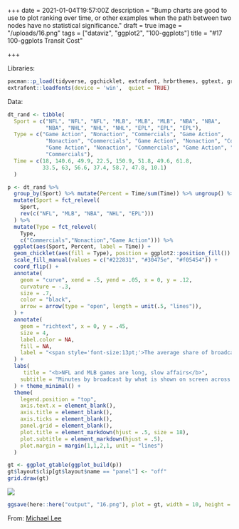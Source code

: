 +++
date = 2021-01-04T19:57:00Z
description = "Bump charts are good to use to plot ranking over time, or other examples when the path between two nodes have no statistical significance."
draft = true
image = "/uploads/16.png"
tags = ["dataviz", "ggplot2", "100-ggplots"]
title = "#17 100-ggplots Transit Cost"

+++

Libraries:

```r
pacman::p_load(tidyverse, ggchicklet, extrafont, hrbrthemes, ggtext, grid)
extrafont::loadfonts(device = 'win',  quiet = TRUE)
```


Data: 

```r
dt_rand <- tibble(
  Sport = c("NFL", "NFL", "NFL", "MLB", "MLB", "MLB", "NBA", "NBA",
            "NBA", "NHL", "NHL", "NHL", "EPL", "EPL", "EPL"),
  Type = c("Game Action", "Nonaction", "Commercials", "Game Action", 
            "Nonaction", "Commercials", "Game Action", "Nonaction", "Commercials", 
            "Game Action", "Nonaction", "Commercials", "Game Action", "Nonaction", 
            "Commercials"),
  Time = c(18, 140.6, 49.9, 22.5, 150.9, 51.8, 49.6, 61.8,
           33.5, 63, 56.6, 37.4, 58.7, 47.8, 10.1)
  )
```




```r
p <- dt_rand %>% 
  group_by(Sport) %>% mutate(Percent = Time/sum(Time)) %>% ungroup() %>% 
  mutate(Sport = fct_relevel(
    Sport,
    rev(c("NFL", "MLB", "NBA", "NHL", "EPL")))
  ) %>% 
  mutate(Type = fct_relevel(
    Type,
    c("Commercials","Nonaction","Game Action"))) %>% 
  ggplot(aes(Sport, Percent, label = Time)) +
  geom_chicklet(aes(fill = Type), position = ggplot2::position_fill()) +
  scale_fill_manual(values = c("#222831", "#30475e", "#f05454")) +
  coord_flip() +
  annotate(
    geom = "curve", xend = .5, yend = .05, x = 0, y = .12,
    curvature = -.3,
    size = .7,
    color = "black",
    arrow = arrow(type = "open", length = unit(.5, "lines")),
  ) +
  annotate(
    geom = "richtext", x = 0, y = .45, 
    size = 4,
    label.color = NA,
    fill = NA,
    label = "<span style='font-size:13pt;'>The average share of broadcast time showing <strong style='color:#FA759F'>GAME ACTION</strong> is highest in<br>the English Premier League - but there is more total action in an average<br>National Hockey League game, which lasts longer.</span>"
  ) +
  labs(
     title = "<b>NFL and MLB games are long, slow affairs</b>",
    subtitle = "Minutes by broadcast by what is shown on screen across five major men's sports leagues"
  ) + theme_minimal() +
  theme(
    legend.position = "top", 
    axis.text.x = element_blank(),
    axis.title = element_blank(),
    axis.ticks = element_blank(),
    panel.grid = element_blank(),
    plot.title = element_markdown(hjust = .5, size = 18),
    plot.subtitle = element_markdown(hjust = .5),
    plot.margin = margin(1,1,2,1, unit = "lines")
  ) 

gt <- ggplot_gtable(ggplot_build(p))
gt$layout$clip[gt$layout$name == "panel"] <- "off"
grid.draw(gt)

```

![](/uploads/16.png)

```r
ggsave(here::here("output", "16.png"), plot = gt, width = 10, height = 5, type="cairo", dpi = 600)
```


From: [Michael Lee](https://www.mikelee.co/posts/2020-02-08-recreate-fivethirtyeight-chicklet-stacked-bar-chart-in-ggplot2/)